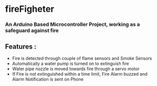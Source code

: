 # fireFigheter
### An Arduino Based Microcontroller Project, working as a safeguard against fire
## Features :
- Fire is detected through couple of flame sensors and Smoke Sensors
- Automatically a water pump is turned on to extinguish fire 
- Water pipe nozzle is moved towards fire through a servo motor
- If Fire is not extinguished within a time limit, Fire Alarm buzzed and Alarm Notification is sent on Phone 
